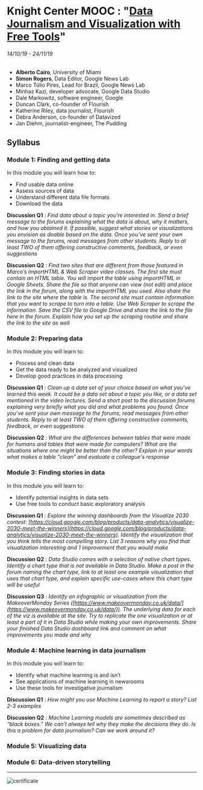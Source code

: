 # Knight Center MOOC : "[Data Journalism and Visualization with Free Tools](https://journalismcourses.org/DATA0819.html)"
###### 14/10/19 - 24/11/19

* **Alberto Cairo**, University of Miami
* **Simon Rogers**, Data Editor, Google News Lab
* Marco Túlio Pires, Lead for Brazil, Google News Lab
* Minhaz Kazi, developer advocate, Google Data Studio
* Dale Markowitz, software engineer, Google
* Duncan Clark, co-founder of Flourish
* Katherine Riley, data journalist, Flourish
* Debra Anderson, co-founder of Datavized
* Jan Diehm, journalist-engineer, The Pudding


## Syllabus
### Module 1: Finding and getting data
In this module you will learn how to:

* Find usable data online
* Assess sources of data
* Understand different data file formats
* Download the data

**Discussion Q1** :
*Find data about a topic you’re interested in. Send a brief message to the forums explaining what the data is about, why it matters, and how you obtained it. If possible, suggest what stories or visualizations you envision as doable based on the data. Once you’ve sent your own message to the forums, read messages from other students. Reply to at least TWO of them offering constructive comments, feedback, or even suggestions*

**Discussion Q2** :
*Find two sites that are different from those featured in Marco’s importHTML & Web Scraper video classes. The first site must contain an HTML table. You will import the table using importHTML in Google Sheets. Share the file so that anyone can view (not edit) and place the link in the forum, along with the importHTML you used. Also share the link to the site where the table is. The second site must contain information that you want to scrape to turn into a table. Use Web Scraper to scrape the information. Save the CSV file to Google Drive and share the link to the file here in the forum. Explain how you set up the scraping routine and share the link to the site as well*


### Module 2: Preparing data
In this module you will learn to: 

* Process and clean data
* Get the data ready to be analyzed and visualized
* Develop good practices in data processing

**Discussion Q1** :
*Clean up a data set of your choice based on what you’ve learned this week. It could be a data set about a topic you like, or a data set mentioned in the video lectures. Send a short post to the discussion forums explaining very briefly what you did and what problems you found. Once you’ve sent your own message to the forums, read messages from other students. Reply to at least TWO of them offering constructive comments, feedback, or even suggestions*

**Discussion Q2** :
*What are the differences between tables that were made for humans and tables that were made for computers? What are the situations where one might be better than the other? Explain in your words what makes a table "clean" and evaluate a colleague's response*


### Module 3: Finding stories in data
In this module you will learn to: 

* Identify potential insights in data sets
* Use free tools to conduct basic exploratory analysis

**Discussion Q1** :
*Explore the winning dashboards from the Visualize 2030 contest: [https://cloud.google.com/blog/products/data-analytics/visualize-2030-meet-the-winners](https://cloud.google.com/blog/products/data-analytics/visualize-2030-meet-the-winners). Identify the visualization that you think tells the most compelling story. List 3 reasons why you find that visualization interesting and 1 improvement that you would make*

**Discussion Q2** :
*Data Studio comes with a selection of native chart types. Identify a chart type that is not available in Data Studio. Make a post in the forum naming the chart type, link to at least one example visualization that uses that chart type, and explain specific use-cases where this chart type will be useful*

**Discussion Q3** :
*Identify an infographic or visualization from the MakeoverMonday Series ([https://www.makeovermonday.co.uk/data/](https://www.makeovermonday.co.uk/data/)). The underlying data for each of the viz is available at the site. Try to replicate the one visualization or at least a part of it in Data Studio while making your own improvements. Share your finished Data Studio dashboard link and comment on what improvements you made and why*


### Module 4: Machine learning in data journalism
In this module you will learn to: 

* Identify what machine learning is and isn’t
* See applications of machine learning in newsrooms
* Use these tools for investigative journalism

**Discussion Q1** :
*How might you use Machine Learning to report a story? List 2-3 examples*

**Discussion Q2** :
*Machine Learning models are sometimes described as “black boxes.” We can’t always tell why they make the decisions they do. Is this a problem for data journalism? Can we work around it?*


### Module 5: Visualizing data

### Module 6: Data-driven storytelling


---

![certificate](xxxx.png "certificate")